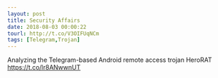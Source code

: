 ```yaml
---
layout: post
title: Security Affairs
date: 2018-08-03 00:00:22
tourl: http://t.co/V3OIFUqNCm
tags: [Telegram,Trojan]
---
```

Analyzing the Telegram-based Android remote access trojan HeroRAT  https://t.co/lr8ANwwnUT